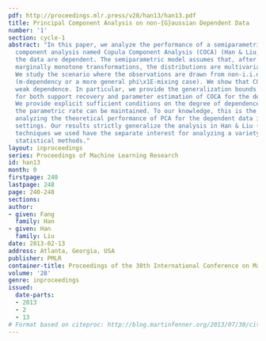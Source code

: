 ```yaml
---
pdf: http://proceedings.mlr.press/v28/han13/han13.pdf
title: Principal Component Analysis on non-{G}aussian Dependent Data
number: '1'
section: cycle-1
abstract: "In this paper, we analyze the performance of a semiparametric principal
  component analysis named Copula Component Analysis (COCA) (Han & Liu, 2012) when
  the data are dependent. The semiparametric model assumes that, after unspecified
  marginally monotone transformations, the distributions are multivariate Gaussian.
  We study the scenario where the observations are drawn from non-i.i.d. processes
  (m-dependency or a more general phi\x1E-mixing case). We show that COCA can allow
  weak dependence. In particular, we provide the generalization bounds of convergence
  for both support recovery and parameter estimation of COCA for the dependent data.
  We provide explicit sufficient conditions on the degree of dependence, under which
  the parametric rate can be maintained. To our knowledge, this is the first work
  analyzing the theoretical performance of PCA for the dependent data in high dimensional
  settings. Our results strictly generalize the analysis in Han & Liu (2012) and the
  techniques we used have the separate interest for analyzing a variety of other multivariate
  statistical methods."
layout: inproceedings
series: Proceedings of Machine Learning Research
id: han13
month: 0
firstpage: 240
lastpage: 248
page: 240-248
sections: 
author:
- given: Fang
  family: Han
- given: Han
  family: Liu
date: 2013-02-13
address: Atlanta, Georgia, USA
publisher: PMLR
container-title: Proceedings of the 30th International Conference on Machine Learning
volume: '28'
genre: inproceedings
issued:
  date-parts:
  - 2013
  - 2
  - 13
# Format based on citeproc: http://blog.martinfenner.org/2013/07/30/citeproc-yaml-for-bibliographies/
---
```

